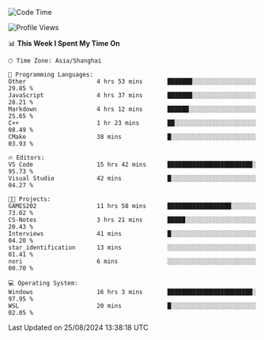 <!--START_SECTION:waka-->
![Code Time](http://img.shields.io/badge/Code%20Time-1%2C925%20hrs%204%20mins-blue)

![Profile Views](http://img.shields.io/badge/Profile%20Views-4-blue)

📊 **This Week I Spent My Time On** 

```text
🕑︎ Time Zone: Asia/Shanghai

💬 Programming Languages: 
Other                    4 hrs 53 mins       ███████░░░░░░░░░░░░░░░░░░   29.85 % 
JavaScript               4 hrs 37 mins       ███████░░░░░░░░░░░░░░░░░░   28.21 % 
Markdown                 4 hrs 12 mins       ██████░░░░░░░░░░░░░░░░░░░   25.65 % 
C++                      1 hr 23 mins        ██░░░░░░░░░░░░░░░░░░░░░░░   08.49 % 
CMake                    38 mins             █░░░░░░░░░░░░░░░░░░░░░░░░   03.93 % 

🔥 Editors: 
VS Code                  15 hrs 42 mins      ████████████████████████░   95.73 % 
Visual Studio            42 mins             █░░░░░░░░░░░░░░░░░░░░░░░░   04.27 % 

🐱‍💻 Projects: 
GAMES202                 11 hrs 58 mins      ██████████████████░░░░░░░   73.02 % 
CS-Notes                 3 hrs 21 mins       █████░░░░░░░░░░░░░░░░░░░░   20.43 % 
Interviews               41 mins             █░░░░░░░░░░░░░░░░░░░░░░░░   04.20 % 
star_identification      13 mins             ░░░░░░░░░░░░░░░░░░░░░░░░░   01.41 % 
nori                     6 mins              ░░░░░░░░░░░░░░░░░░░░░░░░░   00.70 % 

💻 Operating System: 
Windows                  16 hrs 3 mins       ████████████████████████░   97.95 % 
WSL                      20 mins             █░░░░░░░░░░░░░░░░░░░░░░░░   02.05 % 
```


 Last Updated on 25/08/2024 13:38:18 UTC
<!--END_SECTION:waka-->